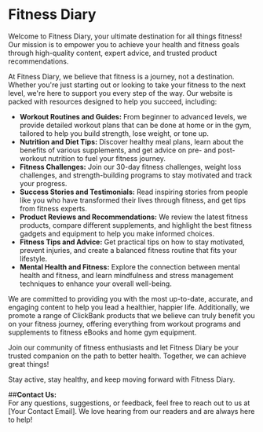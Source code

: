 # Fitness Diary
Welcome to Fitness Diary, your ultimate destination for all things fitness! Our mission is to empower you to achieve your health and fitness goals through high-quality content, expert advice, and trusted product recommendations.

At Fitness Diary, we believe that fitness is a journey, not a destination. Whether you're just starting out or looking to take your fitness to the next level, we're here to support you every step of the way. Our website is packed with resources designed to help you succeed, including:

- **Workout Routines and Guides:** From beginner to advanced levels, we provide detailed workout plans that can be done at home or in the gym, tailored to help you build strength, lose weight, or tone up.
- **Nutrition and Diet Tips:** Discover healthy meal plans, learn about the benefits of various supplements, and get advice on pre- and post-workout nutrition to fuel your fitness journey.
- **Fitness Challenges:** Join our 30-day fitness challenges, weight loss challenges, and strength-building programs to stay motivated and track your progress.
- **Success Stories and Testimonials:** Read inspiring stories from people like you who have transformed their lives through fitness, and get tips from fitness experts.
- **Product Reviews and Recommendations:** We review the latest fitness products, compare different supplements, and highlight the best fitness gadgets and equipment to help you make informed choices.
- **Fitness Tips and Advice:** Get practical tips on how to stay motivated, prevent injuries, and create a balanced fitness routine that fits your lifestyle.
- **Mental Health and Fitness:** Explore the connection between mental health and fitness, and learn mindfulness and stress management techniques to enhance your overall well-being.

We are committed to providing you with the most up-to-date, accurate, and engaging content to help you lead a healthier, happier life. Additionally, we promote a range of ClickBank products that we believe can truly benefit you on your fitness journey, offering everything from workout programs and supplements to fitness eBooks and home gym equipment.

Join our community of fitness enthusiasts and let Fitness Diary be your trusted companion on the path to better health. Together, we can achieve great things!

Stay active, stay healthy, and keep moving forward with Fitness Diary.

##**Contact Us:**  
For any questions, suggestions, or feedback, feel free to reach out to us at [Your Contact Email]. We love hearing from our readers and are always here to help!
